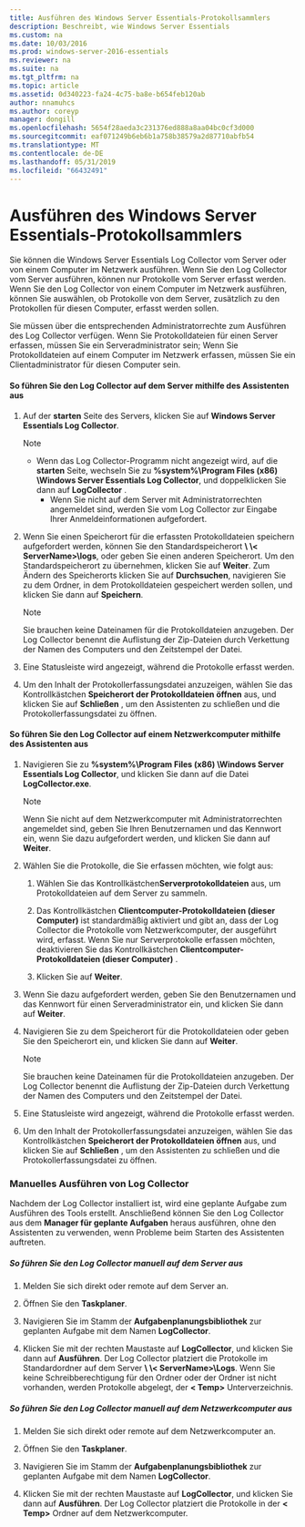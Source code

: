 ```yaml
---
title: Ausführen des Windows Server Essentials-Protokollsammlers
description: Beschreibt, wie Windows Server Essentials
ms.custom: na
ms.date: 10/03/2016
ms.prod: windows-server-2016-essentials
ms.reviewer: na
ms.suite: na
ms.tgt_pltfrm: na
ms.topic: article
ms.assetid: 0d340223-fa24-4c75-ba8e-b654feb120ab
author: nnamuhcs
ms.author: coreyp
manager: dongill
ms.openlocfilehash: 5654f28aeda3c231376ed888a8aa04bc0cf3d000
ms.sourcegitcommit: eaf071249b6eb6b1a758b38579a2d87710abfb54
ms.translationtype: MT
ms.contentlocale: de-DE
ms.lasthandoff: 05/31/2019
ms.locfileid: "66432491"
---
```

# <a name="run-the-windows-server-essentials-log-collector"></a>Ausführen des Windows Server Essentials-Protokollsammlers
Sie können die Windows Server Essentials Log Collector vom Server oder von einem Computer im Netzwerk ausführen. Wenn Sie den Log Collector vom Server ausführen, können nur Protokolle vom Server erfasst werden. Wenn Sie den Log Collector von einem Computer im Netzwerk ausführen, können Sie auswählen, ob Protokolle von dem Server, zusätzlich zu den Protokollen für diesen Computer, erfasst werden sollen.  
  
 Sie müssen über die entsprechenden Administratorrechte zum Ausführen des Log Collector verfügen. Wenn Sie Protokolldateien für einen Server erfassen, müssen Sie ein Serveradministrator sein; Wenn Sie Protokolldateien auf einem Computer im Netzwerk erfassen, müssen Sie ein Clientadministrator für diesen Computer sein.  
  
#### <a name="to-run-the-log-collector-on-the-server-by-using-the-wizard"></a>So führen Sie den Log Collector auf dem Server mithilfe des Assistenten aus  
  
1. Auf der **starten** Seite des Servers, klicken Sie auf **Windows Server Essentials Log Collector**.  
  
   > [!NOTE]
   > - Wenn das Log Collector-Programm nicht angezeigt wird, auf die **starten** Seite, wechseln Sie zu **%system%\Program Files (x86) \Windows Server Essentials Log Collector**, und doppelklicken Sie dann auf **LogCollector** .  
   >   -   Wenn Sie nicht auf dem Server mit Administratorrechten angemeldet sind, werden Sie vom Log Collector zur Eingabe Ihrer Anmeldeinformationen aufgefordert.  
  
2. Wenn Sie einen Speicherort für die erfassten Protokolldateien speichern aufgefordert werden, können Sie den Standardspeicherort  **\\ \\< ServerName\>\logs**, oder geben Sie einen anderen Speicherort. Um den Standardspeicherort zu übernehmen, klicken Sie auf **Weiter**. Zum Ändern des Speicherorts klicken Sie auf **Durchsuchen**, navigieren Sie zu dem Ordner, in dem Protokolldateien gespeichert werden sollen, und klicken Sie dann auf **Speichern**.  
  
   > [!NOTE]
   >  Sie brauchen keine Dateinamen für die Protokolldateien anzugeben. Der Log Collector benennt die Auflistung der Zip-Dateien durch Verkettung der Namen des Computers und den Zeitstempel der Datei.  
  
3. Eine Statusleiste wird angezeigt, während die Protokolle erfasst werden.  
  
4. Um den Inhalt der Protokollerfassungsdatei anzuzeigen, wählen Sie das Kontrollkästchen **Speicherort der Protokolldateien öffnen** aus, und klicken Sie auf **Schließen** , um den Assistenten zu schließen und die Protokollerfassungsdatei zu öffnen.  
  
#### <a name="to-run-the-log-collector-on-a-network-computer-by-using-the-wizard"></a>So führen Sie den Log Collector auf einem Netzwerkcomputer mithilfe des Assistenten aus  
  
1.  Navigieren Sie zu **%system%\Program Files (x86) \Windows Server Essentials Log Collector**, und klicken Sie dann auf die Datei **LogCollector.exe**.  
  
    > [!NOTE]
    >  Wenn Sie nicht auf dem Netzwerkcomputer mit Administratorrechten angemeldet sind, geben Sie Ihren Benutzernamen und das Kennwort ein, wenn Sie dazu aufgefordert werden, und klicken Sie dann auf **Weiter**.  
  
2.  Wählen Sie die Protokolle, die Sie erfassen möchten, wie folgt aus:  
  
    1.  Wählen Sie das Kontrollkästchen**Serverprotokolldateien** aus, um Protokolldateien auf dem Server zu sammeln.  
  
    2.  Das Kontrollkästchen **Clientcomputer-Protokolldateien (dieser Computer)** ist standardmäßig aktiviert und gibt an, dass der Log Collector die Protokolle vom Netzwerkcomputer, der ausgeführt wird, erfasst. Wenn Sie nur Serverprotokolle erfassen möchten, deaktivieren Sie das Kontrollkästchen **Clientcomputer-Protokolldateien (dieser Computer)** .  
  
    3.  Klicken Sie auf **Weiter**.  
  
3.  Wenn Sie dazu aufgefordert werden, geben Sie den Benutzernamen und das Kennwort für einen Serveradministrator ein, und klicken Sie dann auf **Weiter**.  
  
4.  Navigieren Sie zu dem Speicherort für die Protokolldateien oder geben Sie den Speicherort ein, und klicken Sie dann auf **Weiter**.  
  
    > [!NOTE]
    >  Sie brauchen keine Dateinamen für die Protokolldateien anzugeben. Der Log Collector benennt die Auflistung der Zip-Dateien durch Verkettung der Namen des Computers und den Zeitstempel der Datei.  
  
5.  Eine Statusleiste wird angezeigt, während die Protokolle erfasst werden.  
  
6.  Um den Inhalt der Protokollerfassungsdatei anzuzeigen, wählen Sie das Kontrollkästchen **Speicherort der Protokolldateien öffnen** aus, und klicken Sie auf **Schließen** , um den Assistenten zu schließen und die Protokollerfassungsdatei zu öffnen.  
  
### <a name="running-the-log-collector-manually"></a>Manuelles Ausführen von Log Collector  
 Nachdem der Log Collector installiert ist, wird eine geplante Aufgabe zum Ausführen des Tools erstellt. Anschließend können Sie den Log Collector aus dem **Manager für geplante Aufgaben** heraus ausführen, ohne den Assistenten zu verwenden, wenn Probleme beim Starten des Assistenten auftreten.  
  
##### <a name="to-manually-run-the-log-collector-on-the-server"></a>So führen Sie den Log Collector manuell auf dem Server aus  
  
1.  Melden Sie sich direkt oder remote auf dem Server an.  
  
2.  Öffnen Sie den **Taskplaner**.  
  
3.  Navigieren Sie im Stamm der **Aufgabenplanungsbibliothek** zur geplanten Aufgabe mit dem Namen **LogCollector**.  
  
4.  Klicken Sie mit der rechten Maustaste auf **LogCollector**, und klicken Sie dann auf **Ausführen**. Der Log Collector platziert die Protokolle im Standardordner auf dem Server  **\\ \\< ServerName\>\Logs**. Wenn Sie keine Schreibberechtigung für den Ordner oder der Ordner ist nicht vorhanden, werden Protokolle abgelegt, der **< Temp\>**  Unterverzeichnis.  
  
##### <a name="to-manually-run-the-log-collector-on-a-network-computer"></a>So führen Sie den Log Collector manuell auf dem Netzwerkcomputer aus  
  
1.  Melden Sie sich direkt oder remote auf dem Netzwerkcomputer an.  
  
2.  Öffnen Sie den **Taskplaner**.  
  
3.  Navigieren Sie im Stamm der **Aufgabenplanungsbibliothek** zur geplanten Aufgabe mit dem Namen **LogCollector**.  
  
4.  Klicken Sie mit der rechten Maustaste auf **LogCollector**, und klicken Sie dann auf **Ausführen**. Der Log Collector platziert die Protokolle in der **< Temp\>**  Ordner auf dem Netzwerkcomputer.
